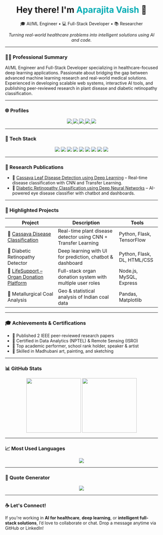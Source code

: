 <!-- Header -->

<h1 align="center">
  Hey there! I'm <span style="color:#00ADB5;">Aparajita Vaish</span> <span>&#128075;</span>
</h1>

<p align="center">
  🎓 AI/ML Engineer • 💻 Full-Stack Developer • 📚 Researcher
</p>

<p align="center">
  <em>Turning real-world healthcare problems into intelligent solutions using AI and code.</em>
</p>

---

### 👩‍💼 Professional Summary

AI/ML Engineer and Full-Stack Developer specializing in healthcare-focused deep learning applications. Passionate about bridging the gap between advanced machine learning research and real-world medical solutions. Experienced in developing scalable web systems, interactive AI tools, and publishing peer-reviewed research in plant disease and diabetic retinopathy classification.

---

### 🌐 Profiles

<p align="center">
  <a href="https://aparajitavaish-portfolio.vercel.app/" target="_blank">
    <img src="https://img.shields.io/badge/Portfolio-000?style=for-the-badge&logo=vercel&logoColor=white" />
  </a>
  <a href="https://github.com/14Aparajita" target="_blank">
    <img src="https://img.shields.io/badge/GitHub-100000?style=for-the-badge&logo=github&logoColor=white" />
  </a>
  <a href="https://www.linkedin.com/in/aparajita-vaish-26610b2b0/" target="_blank">
    <img src="https://img.shields.io/badge/LinkedIn-0A66C2?style=for-the-badge&logo=linkedin&logoColor=white" />
  </a>
  <a href="https://orcid.org/0009-0003-7934-0349" target="_blank">
    <img src="https://img.shields.io/badge/ORCID-A6CE39?style=for-the-badge&logo=orcid&logoColor=white" />
  </a>
  <a href="https://ieeexplore.ieee.org/author/268009315483884" target="_blank">
    <img src="https://img.shields.io/badge/IEEE-Xplore-00629B?style=for-the-badge&logo=ieee&logoColor=white" />
  </a>
</p>

---

### 🧠 Tech Stack

<p align="center">
  <img src="https://img.shields.io/badge/Python-3776AB?style=for-the-badge&logo=python&logoColor=white"/>
  <img src="https://img.shields.io/badge/TensorFlow-FF6F00?style=for-the-badge&logo=tensorflow&logoColor=white"/>
  <img src="https://img.shields.io/badge/Flask-000000?style=for-the-badge&logo=flask&logoColor=white"/>
  <img src="https://img.shields.io/badge/JavaScript-F7DF1E?style=for-the-badge&logo=javascript&logoColor=black"/>
  <img src="https://img.shields.io/badge/Node.js-339933?style=for-the-badge&logo=nodedotjs&logoColor=white"/>
  <img src="https://img.shields.io/badge/React-20232A?style=for-the-badge&logo=react&logoColor=61DAFB"/>
  <img src="https://img.shields.io/badge/MySQL-00758F?style=for-the-badge&logo=mysql&logoColor=white"/>
  <img src="https://img.shields.io/badge/MongoDB-4EA94B?style=for-the-badge&logo=mongodb&logoColor=white"/>
  <img src="https://img.shields.io/badge/Heroku-430098?style=for-the-badge&logo=heroku&logoColor=white"/>
</p>

---

### 🧪 Research Publications

* 🧬 [Cassava Leaf Disease Detection using Deep Learning](https://ieeexplore.ieee.org/document/10984951) – Real-time disease classification with CNN and Transfer Learning.
* 🧪 [Diabetic Retinopathy Classification using Deep Neural Networks](https://ieeexplore.ieee.org/document/10985144) – AI-powered eye disease classifier with chatbot and dashboards.

---

### 🚀 Highlighted Projects

| Project                                                                                             | Description                                                    | Tools                       |
| --------------------------------------------------------------------------------------------------- | -------------------------------------------------------------- | --------------------------- |
| 🌿 [Cassava Disease Classification](https://github.com/14Aparajita/casssava-disease-classification) | Real-time plant disease detector using CNN + Transfer Learning | Python, Flask, TensorFlow   |
| 🧪 Diabetic Retinopathy Detector                                                                    | Deep learning with UI for prediction, chatbot & dashboard      | Python, Flask, DL, HTML/CSS |
| 💓 [LifeSupport – Organ Donation Platform](https://github.com/14Aparajita/Lifesupport)              | Full-stack organ donation system with multiple user roles      | Node.js, MySQL, Express     |
| 🧪 Metallurgical Coal Analysis                                                                      | Geo & statistical analysis of Indian coal data                 | Pandas, Matplotlib          |

---

### 🎓 Achievements & Certifications

* 🧠 Published 2 IEEE peer-reviewed research papers
* 📜 Certified in Data Analytics (NPTEL) & Remote Sensing (ISRO)
* 🏅 Top academic performer, school rank holder, speaker & artist
* 🎨 Skilled in Madhubani art, painting, and sketching

---

### 📊 GitHub Stats

<p align="center">
  <img src="https://github-readme-stats.vercel.app/api?username=14Aparajita&show_icons=true&theme=radical" height="180px"/>
  <img src="https://streak-stats.demolab.com?user=14Aparajita&theme=radical&hide_border=true" height="180px"/>
</p>

---

### 📈 Most Used Languages

<p align="center">
  <img src="https://github-readme-stats.vercel.app/api/top-langs/?username=14Aparajita&layout=compact&theme=radical&langs_count=6" />
</p>

---

### 💬 Quote Generator

<p align="center">
  <img src="https://quotes-github-readme.vercel.app/api?type=horizontal&theme=radical" />
</p>

---

### ☕ Let's Connect!

If you're working in **AI for healthcare**, **deep learning**, or **intelligent full-stack solutions**, I’d love to collaborate or chat. Drop a message anytime via GitHub or LinkedIn!
